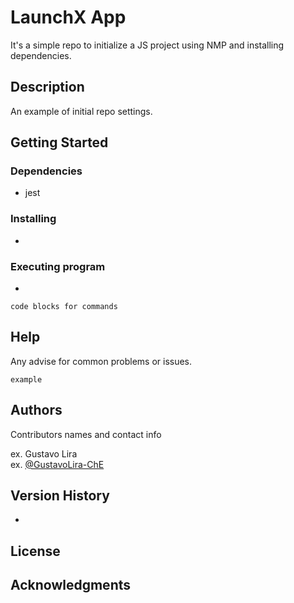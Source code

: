 # LaunchX App

It's a simple repo to initialize a JS project using NMP and installing dependencies.

## Description

An example of initial repo settings.

## Getting Started

### Dependencies

* jest

### Installing

* 

### Executing program

* 
```
code blocks for commands
```

## Help

Any advise for common problems or issues.
```
example
```

## Authors

Contributors names and contact info

ex. Gustavo Lira   
ex. [@GustavoLira-ChE](https://twitter.com/GustavoLiReChE)

## Version History

*

## License



## Acknowledgments

